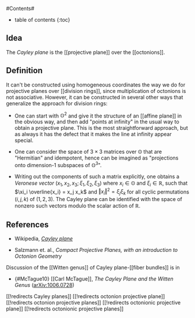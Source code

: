 
#Contents#
* table of contents
{:toc}

## Idea

The _Cayley plane_ is the [[projective plane]] over the [[octonions]].

## Definition

It can't be constructed using homogeneous coordinates the way we do for projective planes over [[division rings]], since multiplication of octonions is not associative.  However, it can be constructed in several other ways that generalize the approach for division rings:

* One can start with $\mathbb{O}^2$ and give it the structure of an [[affine plane]] in the obvious way, and then add "points at infinity" in the usual way to obtain a projective plane.  This is the most straightforward approach, but as always it has the defect that it makes the line at infinity appear special.

* One can consider the space of $3\times 3$ matrices over $\mathbb{O}$ that are "Hermitian" and idempotent, hence can be imagined as "projections onto dimension-1 subspaces of $\mathbb{O}^3$".

* Writing out the components of such a matrix explicitly, one obtains a *Veronese vector* $(x_1,x_2,x_3;\xi_1,\xi_2,\xi_3)$ where $x_i\in \mathbb{O}$ and $\xi_i\in \mathbb{R}$, such that $\xi_i \overline{x_i} = x_j x_k$ and $\Vert x_i\Vert^2 = \xi_j \xi_k$ for all cyclic permutations $(i,j,k)$ of $(1,2,3)$.  The Cayley plane can be identified with the space of nonzero such vectors modulo the scalar action of $\mathbb{R}$.


## References

* Wikipedia, _[Cayley plane](http://en.wikipedia.org/wiki/Cayley_plane)_

* Salzmann et. al., *Compact Projective Planes, with an introduction to Octonion Geometry*

Discussion of the [[Witten genus]] of Cayley plane-[[fiber bundles]] is in

* {#McTague10} [[Carl McTague]], _The Cayley Plane and the Witten Genus_ ([arXiv:1006.0728](http://arxiv.org/abs/1006.0728))


[[!redirects Cayley planes]]
[[!redirects octonion projective plane]]
[[!redirects octonion projective planes]]
[[!redirects octonionic projective plane]]
[[!redirects octonionic projective planes]]
